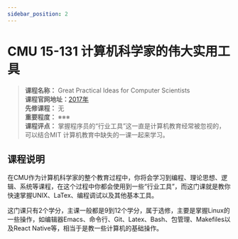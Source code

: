```yaml
---
sidebar_position: 2
---
```


# CMU 15-131 计算机科学家的伟大实用工具





>**课程名称：** Great Practical Ideas for Computer Scientists   
**课程官网地址：**[2017年](https://www.cs.cmu.edu/~15131/f17/)   
**先修课程：** 无  
**重要程度：** ※※※  
**课程评点：** 掌握程序员的“行业工具”这一直是计算机教育经常被忽视的，可以结合MIT 计算机教育中缺失的一课一起来学习。


## 课程说明
在CMU作为计算机科学家的整个教育过程中，你将会学习到编程、理论思想、逻辑、系统等课程，在这个过程中你都会使用到一些“行业工具”，而这门课就是教你快速掌握UNIX、LaTex、编程调试以及其他基本工具。

这门课只有2个学分，主课一般都是9到12个学分，属于选修，主要是掌握Linux的一些操作，如编辑器Emacs、命令行、Git、Latex、Bash、包管理、Makefiles以及React Native等，相当于是教一些计算机的基础操作。




<Comment></Comment>
